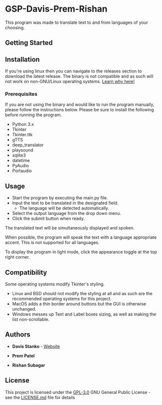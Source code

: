 # GSP-Davis-Prem-Rishan

This program was made to translate text to and from languages of your choosing.

## Getting Started

## Installation

If you're using linux then you can navigate to the releases section to download the latest release. The binary is not compatible and as such will not work on non-GNU/Linux operating systems. [Learn why here!](https://realpython.com/pyinstaller-python/#limitations)

### Prerequisites

If you are not using the binary and would like to run the program manually, please follow the instructions below.
Please be sure to install the following before running the program.

- Python 3.x
- Tkinter
- Tkinter.ttk
- gTTS
- deep_translator
- playsound
- sqlite3
- datetime
- PyAudio
- Portaudio

## Usage

- Start the program by executing the main.py file.
- Input the text to be translated in the designated field.
  - The language will be detected automatically.
- Select the output language from the drop down menu.
- Click the submit button when ready.

The translated text will be simultaneously displayed and spoken.

When possible, the program will speak the text with a language appropriate accent. This is not supported for all languages.

To display the program in light mode, click the appearance toggle at the top right corner.

## Compatibility

Some operating systems modify Tkinter's styling.

- Linux and BSD should not modify the styling at all and as such are the recommended operating systems for this project.
- MacOS adds a thin border around buttons but the GUI is otherwise unchanged.
- Windows messes up Text and Label boxes sizing, as well as making the list non-scrollable.

## Authors

- **Davis Stanko** - [Website](https://davisstanko.com)

- **Prem Patel**

- **Rishan Subagar**

## License

This project is licensed under the [GPL-3.0](LICENSE.md) GNU General Public License - see the [LICENSE.md](LICENSE.md) file for details
